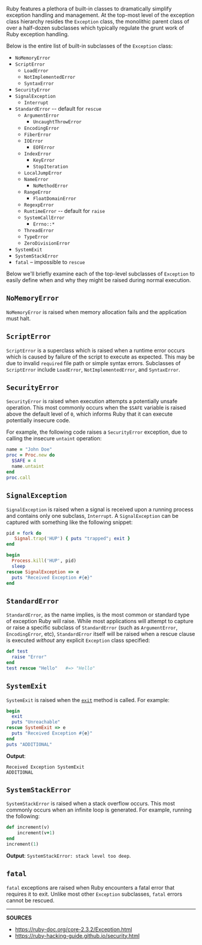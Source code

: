 Ruby features a plethora of built-in classes to dramatically simplify exception handling and management.  At the top-most level of the exception class hierarchy resides the `Exception` class, the monolithic parent class of over a half-dozen subclasses which typically regulate the grunt work of Ruby exception handling.

Below is the entire list of built-in subclasses of the `Exception` class:

- `NoMemoryError`
- `ScriptError`
  - `LoadError`
  - `NotImplementedError`
  - `SyntaxError`
- `SecurityError`
- `SignalException`
  - `Interrupt`
- `StandardError` -- default for `rescue`
  - `ArgumentError`
    - `UncaughtThrowError`
  - `EncodingError`
  - `FiberError`
  - `IOError`
    - `EOFError`
  - `IndexError`
    - `KeyError`
    - `StopIteration`
  - `LocalJumpError`
  - `NameError`
    - `NoMethodError`
  - `RangeError`
    - `FloatDomainError`
  - `RegexpError`
  - `RuntimeError` -- default for `raise`
  - `SystemCallError`
    - `Errno::*`
  - `ThreadError`
  - `TypeError`
  - `ZeroDivisionError`
- `SystemExit`
- `SystemStackError`
- `fatal` – impossible to `rescue`

Below we'll briefly examine each of the top-level subclasses of `Exception` to easily define when and why they might be raised during normal execution.

## `NoMemoryError`

`NoMemoryError` is raised when memory allocation fails and the application must halt.

## `ScriptError`

`ScriptError` is a superclass which is raised when a runtime error occurs which is caused by failure of the script to execute as expected.  This may be due to invalid `required` file path or simple syntax errors.  Subclasses of `ScriptError` include `LoadError`, `NotImplementedError`, and `SyntaxError`.

## `SecurityError`

`SecurityError` is raised when execution attempts a potentially unsafe operation.  This most commonly occurs when the `$SAFE` variable is raised above the default level of `0`, which informs Ruby that it can execute potentially insecure code.

For example, the following code raises a `SecurityError` exception, due to calling the insecure `untaint` operation:

```ruby
name = "John Doe"
proc = Proc.new do
  $SAFE = 4
  name.untaint
end
proc.call
```

## `SignalException`

`SignalException` is raised when a signal is received upon a running process and contains only one subclass, `Interrupt`.  A `SignalException` can be captured with something like the following snippet:

```ruby
pid = fork do
   Signal.trap('HUP') { puts "trapped"; exit }
end

begin
  Process.kill('HUP', pid)
  sleep
rescue SignalException => e
  puts "Received Exception #{e}"
end
```

## `StandardError`

`StandardError`, as the name implies, is the most common or standard type of exception Ruby will raise.  While most applications will attempt to capture or raise a specific subclass of `StandardError` (such as `ArgumentError`, `EncodingError`, etc), `StandardError` itself will be raised when a rescue clause is executed _without_ any explicit `Exception` class specified:

```ruby
def test
  raise "Error"
end
test rescue "Hello"   #=> "Hello"
```

## `SystemExit`

`SystemExit` is raised when the [`exit`](http://ruby-doc.org/core-2.3.2/Kernel.html#method-i-exit) method is called.  For example:

```ruby
begin
  exit
  puts "Unreachable"
rescue SystemExit => e
  puts "Received Exception #{e}"
end
puts "ADDITIONAL"
```

__Output__:

```
Received Exception SystemExit
ADDITIONAL
```

## `SystemStackError`

`SystemStackError` is raised when a stack overflow occurs.  This most commonly occurs when an infinite loop is generated.  For example, running the following:

```ruby
def increment(v)
    increment(v+1)
end
increment(1)
```

__Output__: `SystemStackError: stack level too deep`.

## `fatal`

`fatal` exceptions are raised when Ruby encounters a fatal error that requires it to exit.  Unlike most other `Exception` subclasses, `fatal` errors cannot be rescued.

---

__SOURCES__

- https://ruby-doc.org/core-2.3.2/Exception.html
- https://ruby-hacking-guide.github.io/security.html